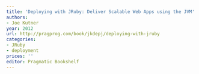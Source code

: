 ```yaml
---
title: 'Deploying with JRuby: Deliver Scalable Web Apps using the JVM'
authors:
- Joe Kutner
year: 2012
url: http://pragprog.com/book/jkdepj/deploying-with-jruby
categories:
- JRuby
- deployment
prices: ''
editor: Pragmatic Bookshelf
---
```


